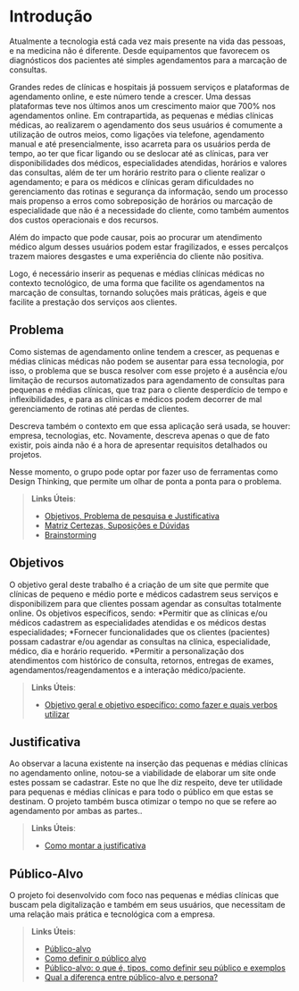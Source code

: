 # Introdução

Atualmente a tecnologia está cada vez mais presente na vida das pessoas, e na medicina não é diferente. Desde equipamentos que favorecem os diagnósticos dos pacientes até  simples agendamentos para a marcação de consultas. 

Grandes redes de clínicas e hospitais já possuem serviços e plataformas de agendamento online, e este número tende a crescer. Uma dessas plataformas teve nos últimos anos um crescimento maior que 700% nos agendamentos online. Em contrapartida, as pequenas e médias clínicas médicas, ao realizarem o agendamento dos seus usuários é comumente a utilização de outros meios, como ligações via telefone, agendamento manual e até presencialmente, isso acarreta para os usuários perda de tempo, ao ter que ficar ligando ou se deslocar até as clínicas, para ver disponibilidades dos médicos, especialidades atendidas, horários e valores das consultas, além de ter um horário restrito para o cliente realizar o agendamento; e para os médicos e clínicas geram dificuldades no gerenciamento das rotinas e segurança da informação, sendo um processo mais propenso a erros como sobreposição de horários ou marcação de especialidade que não é a necessidade do cliente, como também aumentos dos custos operacionais e  dos recursos.

Além do impacto que pode causar, pois ao procurar um atendimento médico algum desses usuários podem estar fragilizados, e esses percalços trazem maiores desgastes e uma experiência do cliente não positiva.

Logo, é necessário inserir as pequenas e médias clínicas médicas no contexto tecnológico, de uma forma que facilite os agendamentos na marcação de consultas, tornando soluções mais práticas, ágeis e que facilite a prestação dos serviços aos clientes. 

## Problema
Como sistemas de agendamento online tendem a crescer, as pequenas e médias clínicas médicas não podem se ausentar para essa tecnologia, por isso, o problema que se busca resolver com esse projeto é a ausência e/ou limitação de recursos automatizados para agendamento de consultas para pequenas e médias clínicas, que traz para o cliente desperdício de tempo e inflexibilidades, e para as clínicas e médicos podem decorrer de mal gerenciamento de rotinas até perdas de clientes.

Descreva também o contexto em que essa aplicação será usada, se  houver: empresa, tecnologias, etc. Novamente, descreva apenas o que de  fato existir, pois ainda não é a hora de apresentar requisitos  detalhados ou projetos.

Nesse momento, o grupo pode optar por fazer uso  de ferramentas como Design Thinking, que permite um olhar de ponta a ponta para o problema.

> **Links Úteis**:
> - [Objetivos, Problema de pesquisa e Justificativa](https://medium.com/@versioparole/objetivos-problema-de-pesquisa-e-justificativa-c98c8233b9c3)
> - [Matriz Certezas, Suposições e Dúvidas](https://medium.com/educa%C3%A7%C3%A3o-fora-da-caixa/matriz-certezas-suposi%C3%A7%C3%B5es-e-d%C3%BAvidas-fa2263633655)
> - [Brainstorming](https://www.euax.com.br/2018/09/brainstorming/)

## Objetivos

O objetivo geral deste trabalho é a criação de um site  que permite que clínicas de pequeno e médio porte e médicos cadastrem seus serviços e disponibilizem para que clientes possam agendar as consultas totalmente online. 
Os objetivos específicos, sendo:
 *Permitir que as clínicas e/ou médicos cadastrem as especialidades atendidas e os médicos destas especialidades;
 *Fornecer funcionalidades que os clientes (pacientes) possam cadastrar e/ou agendar as consultas na clínica, especialidade, médico, dia e horário requerido. 
 *Permitir a personalização dos atendimentos com histórico de consulta, retornos, entregas de exames, agendamentos/reagendamentos e a interação médico/paciente. 

 
> **Links Úteis**:
> - [Objetivo geral e objetivo específico: como fazer e quais verbos utilizar](https://blog.mettzer.com/diferenca-entre-objetivo-geral-e-objetivo-especifico/)

## Justificativa

Ao observar a lacuna existente na inserção das pequenas e médias clínicas no agendamento online, notou-se a viabilidade de elaborar um site onde estes possam se cadastrar. Este no que lhe diz respeito, deve ter utilidade para pequenas e médias clínicas e para todo o público em que estas se destinam. O projeto também busca otimizar o tempo no que se refere ao agendamento por ambas as partes..

> **Links Úteis**:
> - [Como montar a justificativa](https://guiadamonografia.com.br/como-montar-justificativa-do-tcc/)

## Público-Alvo
O projeto foi desenvolvido com foco nas pequenas e médias clínicas que buscam pela digitalização e também em seus usuários, que necessitam de uma relação mais prática e tecnológica com a empresa. 

> **Links Úteis**:
> - [Público-alvo](https://blog.hotmart.com/pt-br/publico-alvo/)
> - [Como definir o público alvo](https://exame.com/pme/5-dicas-essenciais-para-definir-o-publico-alvo-do-seu-negocio/)
> - [Público-alvo: o que é, tipos, como definir seu público e exemplos](https://klickpages.com.br/blog/publico-alvo-o-que-e/)
> - [Qual a diferença entre público-alvo e persona?](https://rockcontent.com/blog/diferenca-publico-alvo-e-persona/)
